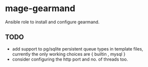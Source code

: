 # mage-gearmand

Ansible role to install and configure gearmand.

## TODO

- add support to pg/sqlite persistent queue types in template files, currently the only working choices are { builtin , mysql }
- consider configuring the http port and no. of threads too.
